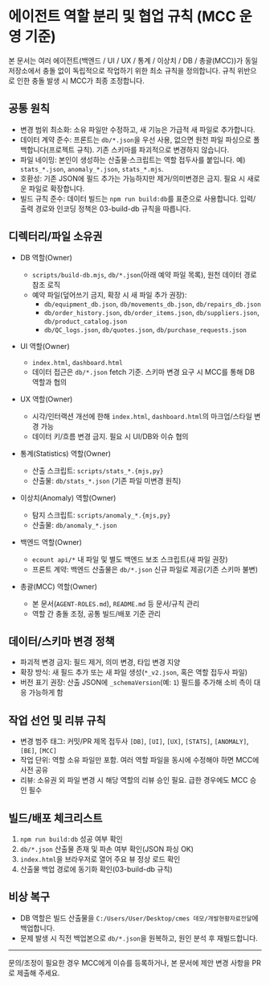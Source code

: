 # 에이전트 역할 분리 및 협업 규칙 (MCC 운영 기준)

본 문서는 여러 에이전트(백엔드 / UI / UX / 통계 / 이상치 / DB / 총괄(MCC))가 동일 저장소에서 충돌 없이 독립적으로 작업하기 위한 최소 규칙을 정의합니다. 규칙 위반으로 인한 충돌 발생 시 MCC가 최종 조정합니다.

## 공통 원칙

- 변경 범위 최소화: 소유 파일만 수정하고, 새 기능은 가급적 새 파일로 추가합니다.
- 데이터 계약 준수: 프론트는 `db/*.json`을 우선 사용, 없으면 원천 파일 파싱으로 폴백합니다(프로젝트 규칙). 기존 스키마를 파괴적으로 변경하지 않습니다.
- 파일 네이밍: 본인이 생성하는 산출물·스크립트는 역할 접두사를 붙입니다. 예) `stats_*.json`, `anomaly_*.json`, `stats_*.mjs`.
- 호환성: 기존 JSON에 필드 추가는 가능하지만 제거/의미변경은 금지. 필요 시 새로운 파일로 확장합니다.
- 빌드 규칙 준수: 데이터 빌드는 `npm run build:db`를 표준으로 사용합니다. 입력/출력 경로와 인코딩 정책은 03-build-db 규칙을 따릅니다.

## 디렉터리/파일 소유권

- DB 역할(Owner)
  - `scripts/build-db.mjs`, `db/*.json`(아래 예약 파일 목록), 원천 데이터 경로 참조 로직
  - 예약 파일(덮어쓰기 금지, 확장 시 새 파일 추가 권장):
    - `db/equipment_db.json`, `db/movements_db.json`, `db/repairs_db.json`
    - `db/order_history.json`, `db/order_items.json`, `db/suppliers.json`, `db/product_catalog.json`
    - `db/QC_logs.json`, `db/quotes.json`, `db/purchase_requests.json`

- UI 역할(Owner)
  - `index.html`, `dashboard.html`
  - 데이터 접근은 `db/*.json` fetch 기준. 스키마 변경 요구 시 MCC를 통해 DB 역할과 협의

- UX 역할(Owner)
  - 시각/인터랙션 개선에 한해 `index.html`, `dashboard.html`의 마크업/스타일 변경 가능
  - 데이터 키/흐름 변경 금지. 필요 시 UI/DB와 이슈 협의

- 통계(Statistics) 역할(Owner)
  - 산출 스크립트: `scripts/stats_*.{mjs,py}`
  - 산출물: `db/stats_*.json` (기존 파일 미변경 원칙)

- 이상치(Anomaly) 역할(Owner)
  - 탐지 스크립트: `scripts/anomaly_*.{mjs,py}`
  - 산출물: `db/anomaly_*.json`

- 백엔드 역할(Owner)
  - `ecount api/*` 내 파일 및 별도 백엔드 보조 스크립트(새 파일 권장)
  - 프론트 계약: 백엔드 산출물은 `db/*.json` 신규 파일로 제공(기존 스키마 불변)

- 총괄(MCC) 역할(Owner)
  - 본 문서(`AGENT-ROLES.md`), `README.md` 등 문서/규칙 관리
  - 역할 간 충돌 조정, 공통 빌드/배포 기준 관리

## 데이터/스키마 변경 정책

- 파괴적 변경 금지: 필드 제거, 의미 변경, 타입 변경 지양
- 확장 방식: 새 필드 추가 또는 새 파일 생성(`*_v2.json`, 혹은 역할 접두사 파일)
- 버전 표기 권장: 산출 JSON에 `_schemaVersion`(예: `1`) 필드를 추가해 소비 측이 대응 가능하게 함

## 작업 선언 및 리뷰 규칙

- 변경 범주 태그: 커밋/PR 제목 접두사 `[DB]`, `[UI]`, `[UX]`, `[STATS]`, `[ANOMALY]`, `[BE]`, `[MCC]`
- 작업 단위: 역할 소유 파일만 포함. 여러 역할 파일을 동시에 수정해야 하면 MCC에 사전 공유
- 리뷰: 소유권 외 파일 변경 시 해당 역할의 리뷰 승인 필요. 급한 경우에도 MCC 승인 필수

## 빌드/배포 체크리스트

1) `npm run build:db` 성공 여부 확인
2) `db/*.json` 산출물 존재 및 파손 여부 확인(JSON 파싱 OK)
3) `index.html`을 브라우저로 열어 주요 뷰 정상 로드 확인
4) 산출물 백업 경로에 동기화 확인(03-build-db 규칙)

## 비상 복구

- DB 역할은 빌드 산출물을 `C:/Users/User/Desktop/cmes 데모/개발현황자료전달`에 백업합니다.
- 문제 발생 시 직전 백업본으로 `db/*.json`을 원복하고, 원인 분석 후 재빌드합니다.

---

문의/조정이 필요한 경우 MCC에게 이슈를 등록하거나, 본 문서에 제안 변경 사항을 PR로 제출해 주세요.


